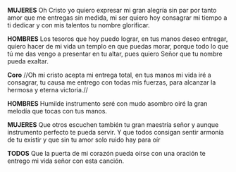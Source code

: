 **MUJERES**
Oh Cristo yo quiero expresar mi gran alegría sin
par por tanto amor que me entregas sin medida, mi ser quiero
hoy consagrar mi tiempo a ti dedicar y con mis talentos tu 
nombre glorificar.

**HOMBRES**
Los tesoros que hoy puedo lograr, en tus manos
deseo entregar, quiero hacer de mi vida un templo en que 
puedas morar, porque todo lo que tú me das vengo a presentar
en tu altar, pues quiero Señor que tu nombre pueda exaltar.

**Coro**
//Oh mi cristo acepta mi entrega total, en tus manos mi vida
iré a consagrar, tu causa me entrego con todas mis fuerzas, 
para alcanzar la hermosa y eterna victoria.//

**HOMBRES**
Humilde instrumento seré con mudo asombro
oiré la gran melodía que tocas con tus manos.

**MUJERES**
Que otros escuchen también tu gran maestría 
señor y aunque instrumento perfecto te pueda servir. Y que
todos consigan sentir armonía de tu existir y que sin tu amor
solo ruido hay para oír

**TODOS**
Que la puerta de mi corazón pueda oírse con una
oración te entrego mi vida señor con esta canción.